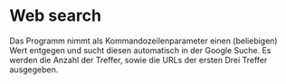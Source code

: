 # Web search

Das Programm nimmt als Kommandozeilenparameter einen (beliebigen) Wert entgegen und sucht diesen automatisch in der Google Suche. Es werden die Anzahl der Treffer, sowie die URLs der ersten Drei Treffer ausgegeben. 

